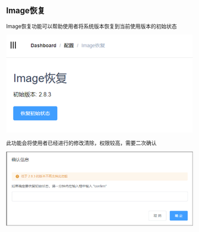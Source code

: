 ## Image恢复


Image恢复功能可以帮助使用者将系统版本恢复到当前使用版本的初始状态

![](imagerecovery_001.png)


此功能会将使用者已经进行的修改清除，权限较高，需要二次确认

![](imagerecovery_002.png)
